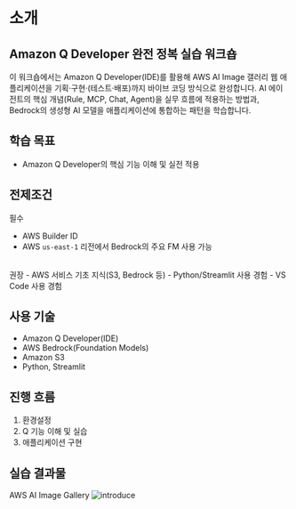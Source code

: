 # 소개
## Amazon Q Developer 완전 정복 실습 워크숍
이 워크숍에서는 Amazon Q Developer(IDE)를 활용해 AWS AI Image 갤러리 웹 애플리케이션을 기획·구현·(테스트·배포)까지 바이브 코딩 방식으로 완성합니다. AI 에이전트의 핵심 개념(Rule, MCP, Chat, Agent)을 실무 흐름에 적용하는 방법과, Bedrock의 생성형 AI 모델을 애플리케이션에 통합하는 패턴을 학습합니다.

## 학습 목표
- Amazon Q Developer의 핵심 기능 이해 및 실전 적용

## 전제조건
필수
  - AWS Builder ID
  - AWS `us-east-1` 리전에서 Bedrock의 주요 FM 사용 가능
<br>
권장
  - AWS 서비스 기초 지식(S3, Bedrock 등)
  - Python/Streamlit 사용 경험
  - VS Code 사용 경험

## 사용 기술
- Amazon Q Developer(IDE)
- AWS Bedrock(Foundation Models)
- Amazon S3
- Python, Streamlit

## 진행 흐름
1. 환경설정
2. Q 기능 이해 및 실습
3. 애플리케이션 구현

## 실습 결과물
AWS AI Image Gallery
![introduce](./00-introduce/images/introduce1.gif)